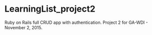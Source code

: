 # LearningList_project2
Ruby on Rails full CRUD app with authentication.  Project 2 for GA-WDI - November 2, 2015.
